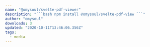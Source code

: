 ```yaml
---
name: "@omysoul/svelte-pdf-viewer"
description: "```bash npm install @omysoul/svelte-pdf-view ```"
author: "omysoul"
downloads: 3
updated: "2020-10-11T13:46:06.356Z"
tags: 
  - media
---
```

